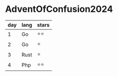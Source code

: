 # AdventOfConfusion2024

| day | lang | stars |
| --- | ---- | ----- |
| 1 |  Go    | ⭐️⭐️  |
| 2 |  Go    | ⭐️    | 
| 3 |  Rust    | ⭐️    | 
| 4 |  Php    | ⭐️⭐️    | 

  
